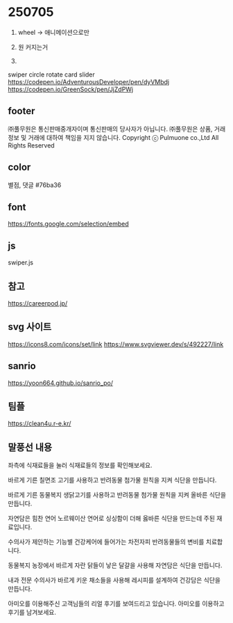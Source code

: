 # 250705

1. wheel -> 애니메이션으로만

2. 원 커지는거 

3. 
swiper circle rotate card slider
https://codepen.io/AdventurousDeveloper/pen/dyVMbdj
https://codepen.io/GreenSock/pen/JjZdPWj


## footer

㈜풀무원은 통신판매중개자이며 통신판매의 당사자가 아닙니다. 
㈜풀무원은 상품, 거래정보 및 거래에 대하여 책임을 지지 않습니다.
Copyright ⓒ Pulmuone co.,Ltd All Rights Reserved

## color
별점, 댓글
#76ba36

## font
https://fonts.google.com/selection/embed

## js
swiper.js

## 참고
https://careerpod.jp/

## svg 사이트
https://icons8.com/icons/set/link
https://www.svgviewer.dev/s/492227/link

## sanrio
https://yoon664.github.io/sanrio_po/

## 팀플
https://clean4u.r-e.kr/

## 말풍선 내용
좌측에 식재료들을 눌러
식재료들의 정보를 확인해보세요.


바르게 기른 칠면조 고기를
사용하고 반려동물 첨가물
원칙을 지켜 식단을 만듭니다.

바르게 기른 동물복지 생닭고기를
사용하고 반려동물 첨가물 원칙을
지켜 올바른 식단을 만듭니다. 

자연담은 힘찬 연어 노르웨이산
연어로 싱싱함이 더해 옳바른
식단을 만드는데 주된 재료입니다. 

수의사가 제안하는 기능별 
건강케어에 들어가는 차전자피
반려동물들의 변비를 치료합니다.

동물복지 농장에서 바르게 자란
닭들이 낳은 달걀을 사용해 
자연담은 식단을 만듭니다.

내과 전문 수의사가 바르게
키운 채소들을 사용해 레시피를
설계하여 건강담은 식단을 만듭니다.


아미오를 이용해주신 고객님들의
리얼 후기를 보여드리고 있습니다.
아미오를 이용하고 후기를 남겨보세요.